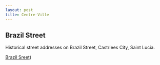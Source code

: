 ```yaml
---
layout: post
title: Centre-Ville
---
```


## Brazil Street

Historical street addresses on Brazil Street, Castriees City, Saint Lucia.

[Brazil Sreet](https://drive.google.com/file/d/11oEp6JkfcVOM7Nc9SdMOMWvZCB-TNyW9/view?fbclid=IwY2xjawH35OhleHRuA2FlbQIxMQABHSIkleVN2qoSFdLviEa4Y3Z3fYN5sXmf6-p8WMZHliOqYkZW0SlU7YYmJA_aem_BgsKAmz9Zj1C9EusgrxB8Q))



